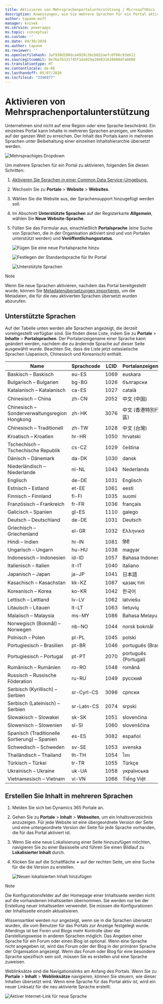 ```yaml
---
title: Aktivieren von Mehrsprachenportalunterstützung | MicrosoftDocs
description: Anweisungen, wie Sie mehrere Sprachen für ein Portal aktivieren und Inhalte in mehreren Sprachen erstellen können.
author: tapanm-msft
manager: kvivek
ms.service: powerapps
ms.topic: conceptual
ms.custom: ''
ms.date: 04/30/2020
ms.author: tapanm
ms.reviewer: ''
ms.openlocfilehash: 3af930d100dca4920c3bcb832aefc0f06c93e612
ms.sourcegitcommit: 8e76afb331745f1da929a39e831634680dfa6008
ms.translationtype: HT
ms.contentlocale: de-DE
ms.lasthandoff: 05/07/2020
ms.locfileid: "3346977"
---
```

# <a name="enable-multiple-language-portal-support"></a>Aktivieren von Mehrsprachenportalunterstützung
Unternehmen sind nicht auf eine Region oder eine Sprache beschränkt. Ein einzelnes Portal kann Inhalte in mehreren Sprachen anzeigen, um Kunden auf der ganzen Welt zu erreichen. Der Inhalt des Portals kann in mehreren Sprachen unter Beibehaltung einer einzelnen Inhaltshierarchie übersetzt werden.

![Mehrsprachiges Dropdown](../media/multi-language-dropdown.png "Mehrsprachige Dropdownliste")  

Um mehrere Sprachen für ein Portal zu aktivieren, folgenden Sie diesen Schritten:

1. [Aktivieren Sie Sprachen in einer Common Data Service-Umgebung.](https://docs.microsoft.com/power-platform/admin/enable-languages)  
2. Wechseln Sie zu **Portale** > **Website** > **Websites**.
3. Wählen Sie die Website aus, der Sprachensupport hinzugefügt werden soll.
4. Im Abschnitt **Unterstützte Sprachen** auf der Registerkarte **Allgemein**, wählen Sie **Neue Website-Sprache**.
5. Füllen Sie das Formular aus, einschließlich **Portalsprache** (eine Suche von Sprachen, die in der Organisation aktiviert sind und von Portalen unterstützt werden) und **Veröffentlichungsstatus**.

   ![Fügen Sie eine neue Portalsprache hinzu](../media/add-new-portal-language.png "Fügen Sie eine neue Portalsprache hinzu")

   ![Festlegen der Standardsprache für Ihr Portal](../media/set-default-language-portal.png "Festlegen der Standardsprache für Ihr Portal")

   ![Unterstützte Sprachen](../media/supported-languages.png "Unterstützte Sprachen")

> [!Note]
> Wenn Sie neue Sprachen aktivieren, nachdem das Portal bereitgestellt wurde, können Sie [Metadatenübersetzungen importieren](../admin/import-metadata-translation.md), um die Metadaten, die für die neu aktivierten Sprachen übersetzt wurden abzurufen.

## <a name="supported-languages"></a>Unterstützte Sprachen

Auf der Tabelle unten werden alle Sprachen angezeigt, die derzeit voreingestellt verfügbar sind. Sie finden diese Liste, indem Sie zu **Portale** &gt; **Inhalte** &gt; **Portalsprachen**. Der Portalanzeigename einer Sprache kann geändert werden, nachdem die zu ändernde Sprache auf dieser Seite ausgewählt wurde. Beachten Sie, dass die Liste jetzt ostasiatische Sprachen (Japanisch, Chinesisch und Koreanisch) enthält.

| **Name**                           | **Sprachcode** | **LCID** | **Portalanzeigename** |
|------------------------------------|-------------------|----------|-------------------------|
| Baskisch – Baskisch                    | eu-ES             | 1069     | euskara                 |
| Bulgarisch – Bulgarien               | bg-BG             | 1026     | български               |
| Katalanisch – Katalanisch                  | ca-ES             | 1027     | català                  |
| Chinesisch – China                    | zh-CN             | 2052     | 中文 (中国)              |
| Chinesisch – Sonderverwaltungsregion Hongkong            | zh-HK             | 3076     | 中文 (香港特別行政區)    |
| Chinesisch – Traditionell              | zh-TW             | 1028     | 中文 (台灣)              |
| Kroatisch – Kroatien                 | hr-HR             | 1050     | hrvatski                |
| Tschechisch – Tschechische Republik             | cs-CZ             | 1029     | čeština                 |
| Dänisch – Dänemark                   | da-DK             | 1030     | dansk                   |
| Niederländisch – Niederlande                | nl-NL             | 1043     | Nederlands              |
| Englisch                            | de-DE             | 1031     | Englisch                 |
| Estnisch – Estland                 | et-EE             | 1061     | eesti                   |
| Finnisch – Finnland                  | fi-FI             | 1035     | suomi                   |
| Französisch – Frankreich                    | fr-FR             | 1036     | français                |
| Galicisch – Spanien                   | gl-ES             | 1110     | galego                  |
| Deutsch – Deutschland                   | de-DE             | 1031     | Deutsch                 |
| Griechisch – Griechenland                     | el-GR             | 1032     | Ελληνικά                |
| Hindi – Indien                      | hi-IN             | 1081     | हिंदी                   |
| Ungarisch – Ungarn                | hu-HU             | 1038     | magyar                  |
| Indonesisch – Indonesien             | id-ID             | 1057     | Bahasa Indonesia        |
| Italienisch – Italien                    | it-IT             | 1040     | italiano                |
| Japanisch – Japan                   | ja-JP             | 1041     | 日本語                  |
| Kasachisch – Kasachstan                | kk-KZ             | 1087     | қазақ тілі              |
| Koreanisch – Korea                     | ko-KR             | 1042     | 한국어                  |
| Lettisch – Lettland                   | lv-LV             | 1062     | latviešu                |
| Litauisch – Litauen             | lt-LT             | 1063     | lietuvių                |
| Malaiisch – Malaysia                   | ms-MY             | 1086     | Bahasa Melayu           |
| Norwegisch (Bokmål) – Norwegen        | nb-NO             | 1044     | norsk bokmål            |
| Polnisch – Polen                    | pl-PL             | 1045     | polski                  |
| Portugiesisch – Brasilien                | pt-BR             | 1046     | português (Brasil)      |
| Portugiesisch – Portugal              | pt-PT             | 2070     | português (Portugal)    |
| Rumänisch – Rumänien                 | ro-RO             | 1048     | română                  |
| Russisch – Russische Föderation                   | ru-RU             | 1049     | русский                 |
| Serbisch (Kyrillisch) – Serbien        | sr-Cyrl-CS        | 3098     | српски                  |
| Serbisch (Lateinisch) – Serbien           | sr-Latn-CS        | 2074     | srpski                  |
| Slowakisch – Slowakei                  | sk-SK             | 1051     | slovenčina              |
| Slowenisch – Slowenien               | sl-SI             | 1060     | slovenščina             |
| Spanisch (Traditionelle Sortierung) – Spanien | es-ES             | 3082     | español                 |
| Schwedisch – Schweden                   | sv-SE             | 1053     | svenska                 |
| Thailändisch – Thailand                    | th-TH             | 1054     | ไทย                     |
| Türkisch – Türkei                   | tr-TR             | 1055     | Türkçe                  |
| Ukrainisch – Ukraine                | uk-UA             | 1058     | українська              |
| Vietnamesisch – Vietnam               | vi-VN             | 1066     | Tiếng Việt              |

## <a name="create-content-in-multiple-languages"></a>Erstellen Sie Inhalt in mehreren Sprachen

1. Melden Sie sich bei Dynamics 365 Portale an.
2. Gehen Sie zu **Portale** > **Inhalt** > **Webseiten**, um ein Inhaltsverzeichnis anzuzeigen. Für jede Website ist eine übergeordnete Version der Seite und eine untergeordnete Version der Seite für jede Sprache vorhanden, die für das Portal aktiviert ist.
3. Wenn Sie eine neue Lokalisierung einer Seite hinzuzufügen möchten, navigieren Sie zu einer Basisseite und führen Sie einen Bildlauf zu **Lokalisierter Inhalt** durch.
4. Klicken Sie auf die Schaltfläche **+** auf der rechten Seite, um eine Suche für die die Version zu erstellen.

    ![Neuen lokalisierten Inhalt hinzufügen](../media/add-new-localized-content.png "Neuen lokalisierten Inhalt hinzufügen")  

> [!Note]
> Die Konfigurationsfelder auf der Homepage einer Inhaltsseite werden nicht auf die vorhandenen Inhaltsseiten übernommen. Sie werden nur bei der Erstellung neuer Inhaltsseiten verwendet. Sie müssen die Konfigurationen der Inhaltsseite einzeln aktualisieren.

Wissensartikel werden nur angezeigt, wenn sie in die Sprachen übersetzt wurden, die vom Benutzer für das Portals zur Anzeige festgelegt wurde. Allerdings ist bei Foren und Blogs mehr Kontrolle über die Darstellungsweise in anderen Sprachen möglich. Das Angeben einer Sprache für ein Forum oder einen Blog ist optional. Wenn eine Sprache nicht angegeben ist, wird das Forum oder der Blog in der primären Sprache der Organisation angezeigt. Wenn das Forum oder Blog für eine besondere Sprache spezifisch sein soll, müssen Sie es erstellen und eine Sprache zuweisen.

Weblinksätze sind die Navigationslinks am Anfang des Portals. Wenn Sie zu **Portale** > **Inhalt** > **Weblinksätze** navigieren, können Sie steuern, wie dieser Inhalten übersetzt wird. Wenn eine Sprache für das Portal aktiv ist, wird ein neuer Linksatz für die neu aktivierte Sprache erstellt.

![Aktiver Internet-Link für neue Sprache](../media/active-weblink-new-language.png "Aktiver Internet-Link für neue Sprache")
